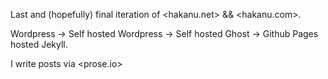 Last and (hopefully) final iteration of <hakanu.net> && <hakanu.com>.

Wordpress -> Self hosted Wordpress -> Self hosted Ghost -> Github Pages hosted Jekyll.

I write posts via <prose.io>